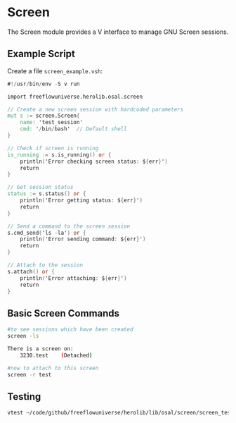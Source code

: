 # Screen

The Screen module provides a V interface to manage GNU Screen sessions.

## Example Script

Create a file `screen_example.vsh`:

```v
#!/usr/bin/env -S v run

import freeflowuniverse.herolib.osal.screen

// Create a new screen session with hardcoded parameters
mut s := screen.Screen{
    name: 'test_session'
    cmd: '/bin/bash'  // Default shell
}

// Check if screen is running
is_running := s.is_running() or { 
    println('Error checking screen status: ${err}')
    return 
}

// Get session status
status := s.status() or {
    println('Error getting status: ${err}')
    return
}

// Send a command to the screen session
s.cmd_send('ls -la') or {
    println('Error sending command: ${err}')
    return
}

// Attach to the session
s.attach() or {
    println('Error attaching: ${err}')
    return
}
```

## Basic Screen Commands

```bash
#to see sessions which have been created
screen -ls

There is a screen on:
    3230.test    (Detached)

#now to attach to this screen
screen -r test
```

## Testing

```bash
vtest ~/code/github/freeflowuniverse/herolib/lib/osal/screen/screen_test.v

